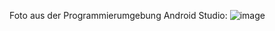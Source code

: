 Foto aus der Programmierumgebung Android Studio:
![image](https://github.com/user-attachments/assets/d07afbc8-8286-48af-98f6-58f70f0681ad)
